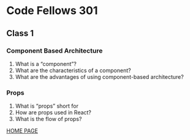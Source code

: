 # Code Fellows 301

## Class 1

### Component Based Architecture

1. What is a “component”?
2. What are the characteristics of a component?
3. What are the advantages of using component-based architecture?

### Props

1. What is “props” short for
2. How are props used in React?
3. What is the flow of props?

[HOME PAGE](https://getullrichordietrying.github.io/reading-notes/)
